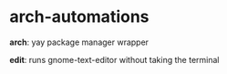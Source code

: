 # arch-automations

**arch**: yay package manager wrapper

**edit**: runs gnome-text-editor without taking the terminal
